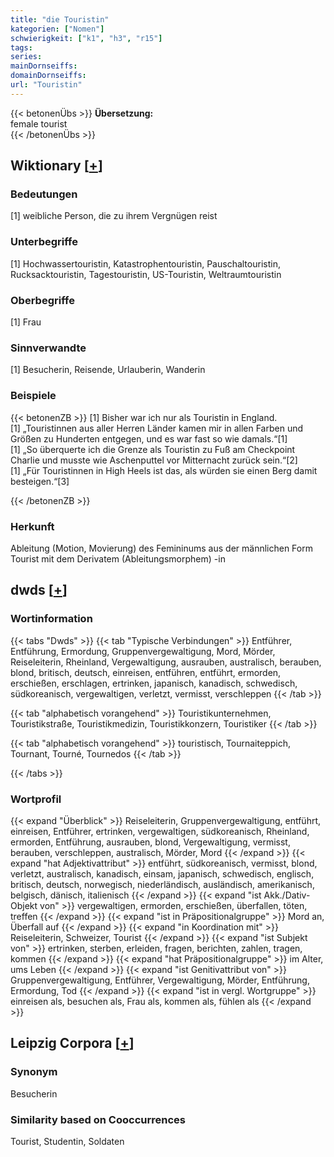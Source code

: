 ```yaml
---
title: "die Touristin"
kategorien: ["Nomen"]
schwierigkeit: ["k1", "h3", "r15"]
tags:
series:
mainDornseiffs:
domainDornseiffs:
url: "Touristin"
---
```


{{< betonenÜbs >}}
**Übersetzung:**  
female tourist  
{{< /betonenÜbs >}}

## Wiktionary [[+](https://de.wiktionary.org/wiki/Touristin)]

### Bedeutungen
[1] weibliche Person, die zu ihrem Vergnügen reist  

### Unterbegriffe
[1] Hochwassertouristin, Katastrophentouristin, Pauschaltouristin, Rucksacktouristin, Tagestouristin, US-Touristin, Weltraumtouristin  

### Oberbegriffe
[1] Frau  

### Sinnverwandte
[1] Besucherin, Reisende, Urlauberin, Wanderin  

### Beispiele
{{< betonenZB >}}
[1] Bisher war ich nur als Touristin in England.  
[1] „Touristinnen aus aller Herren Länder kamen mir in allen Farben und Größen zu Hunderten entgegen, und es war fast so wie damals.“[1]  
[1] „So überquerte ich die Grenze als Touristin zu Fuß am Checkpoint Charlie und musste wie Aschenputtel vor Mitternacht zurück sein.“[2]  
[1] „Für Touristinnen in High Heels ist das, als würden sie einen Berg damit besteigen.“[3]  

{{< /betonenZB >}}
### Herkunft
Ableitung (Motion, Movierung) des Femininums aus der männlichen Form Tourist mit dem Derivatem (Ableitungsmorphem) -in  



## dwds [[+](https://www.dwds.de/wb/Touristin)]

### Wortinformation
{{< tabs "Dwds" >}}
{{< tab "Typische Verbindungen" >}}
Entführer, Entführung, Ermordung, Gruppenvergewaltigung, Mord, Mörder, Reiseleiterin, Rheinland, Vergewaltigung, ausrauben, australisch, berauben, blond, britisch, deutsch, einreisen, entführen, entführt, ermorden, erschießen, erschlagen, ertrinken, japanisch, kanadisch, schwedisch, südkoreanisch, vergewaltigen, verletzt, vermisst, verschleppen
{{< /tab >}}

{{< tab "alphabetisch vorangehend" >}}
Touristikunternehmen, Touristikstraße, Touristikmedizin, Touristikkonzern, Touristiker
{{< /tab >}}

{{< tab "alphabetisch vorangehend" >}}
touristisch, Tournaiteppich, Tournant, Tourné, Tournedos
{{< /tab >}}

{{< /tabs >}}

### Wortprofil
{{< expand "Überblick" >}} Reiseleiterin, Gruppenvergewaltigung, entführt, einreisen, Entführer, ertrinken, vergewaltigen, südkoreanisch, Rheinland, ermorden, Entführung, ausrauben, blond, Vergewaltigung, vermisst, berauben, verschleppen, australisch, Mörder, Mord {{< /expand >}}
{{< expand "hat Adjektivattribut" >}} entführt, südkoreanisch, vermisst, blond, verletzt, australisch, kanadisch, einsam, japanisch, schwedisch, englisch, britisch, deutsch, norwegisch, niederländisch, ausländisch, amerikanisch, belgisch, dänisch, italienisch {{< /expand >}}
{{< expand "ist Akk./Dativ-Objekt von" >}} vergewaltigen, ermorden, erschießen, überfallen, töten, treffen {{< /expand >}}
{{< expand "ist in Präpositionalgruppe" >}} Mord an, Überfall auf {{< /expand >}}
{{< expand "in Koordination mit" >}} Reiseleiterin, Schweizer, Tourist {{< /expand >}}
{{< expand "ist Subjekt von" >}} ertrinken, sterben, erleiden, fragen, berichten, zahlen, tragen, kommen {{< /expand >}}
{{< expand "hat Präpositionalgruppe" >}} im Alter, ums Leben {{< /expand >}}
{{< expand "ist Genitivattribut von" >}} Gruppenvergewaltigung, Entführer, Vergewaltigung, Mörder, Entführung, Ermordung, Tod {{< /expand >}}
{{< expand "ist in vergl. Wortgruppe" >}} einreisen als, besuchen als, Frau als, kommen als, fühlen als {{< /expand >}}

## Leipzig Corpora [[+](https://corpora.uni-leipzig.de/en/res?word=Touristin&corpusId=deu_newscrawl-public_2018)]


### Synonym
Besucherin


### Similarity based on Cooccurrences
Tourist, Studentin, Soldaten

